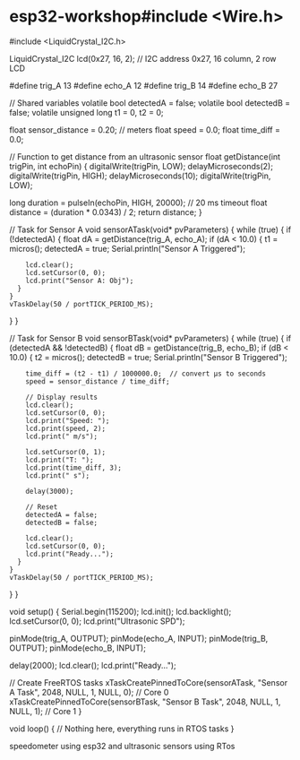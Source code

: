 # esp32-workshop#include <Wire.h>
#include <LiquidCrystal_I2C.h>

LiquidCrystal_I2C lcd(0x27, 16, 2);  // I2C address 0x27, 16 column, 2 row LCD

#define trig_A 13
#define echo_A 12
#define trig_B 14
#define echo_B 27

// Shared variables
volatile bool detectedA = false;
volatile bool detectedB = false;
volatile unsigned long t1 = 0, t2 = 0;

float sensor_distance = 0.20; // meters
float speed = 0.0;
float time_diff = 0.0;

// Function to get distance from an ultrasonic sensor
float getDistance(int trigPin, int echoPin) {
  digitalWrite(trigPin, LOW);
  delayMicroseconds(2);
  digitalWrite(trigPin, HIGH);
  delayMicroseconds(10);
  digitalWrite(trigPin, LOW);

  long duration = pulseIn(echoPin, HIGH, 20000); // 20 ms timeout
  float distance = (duration * 0.0343) / 2;
  return distance;
}

// Task for Sensor A
void sensorATask(void* pvParameters) {
  while (true) {
    if (!detectedA) {
      float dA = getDistance(trig_A, echo_A);
      if (dA < 10.0) {
        t1 = micros();
        detectedA = true;
        Serial.println("Sensor A Triggered");

        lcd.clear();
        lcd.setCursor(0, 0);
        lcd.print("Sensor A: Obj");
      }
    }
    vTaskDelay(50 / portTICK_PERIOD_MS);
  }
}

// Task for Sensor B
void sensorBTask(void* pvParameters) {
  while (true) {
    if (detectedA && !detectedB) {
      float dB = getDistance(trig_B, echo_B);
      if (dB < 10.0) {
        t2 = micros();
        detectedB = true;
        Serial.println("Sensor B Triggered");

        time_diff = (t2 - t1) / 1000000.0;  // convert µs to seconds
        speed = sensor_distance / time_diff;

        // Display results
        lcd.clear();
        lcd.setCursor(0, 0);
        lcd.print("Speed: ");
        lcd.print(speed, 2);
        lcd.print(" m/s");

        lcd.setCursor(0, 1);
        lcd.print("T: ");
        lcd.print(time_diff, 3);
        lcd.print(" s");

        delay(3000);

        // Reset
        detectedA = false;
        detectedB = false;

        lcd.clear();
        lcd.setCursor(0, 0);
        lcd.print("Ready...");
      }
    }
    vTaskDelay(50 / portTICK_PERIOD_MS);
  }
}

void setup() {
  Serial.begin(115200);
  lcd.init();
  lcd.backlight();
  lcd.setCursor(0, 0);
  lcd.print("Ultrasonic SPD");

  pinMode(trig_A, OUTPUT);
  pinMode(echo_A, INPUT);
  pinMode(trig_B, OUTPUT);
  pinMode(echo_B, INPUT);

  delay(2000);
  lcd.clear();
  lcd.print("Ready...");

  // Create FreeRTOS tasks
  xTaskCreatePinnedToCore(sensorATask, "Sensor A Task", 2048, NULL, 1, NULL, 0); // Core 0
  xTaskCreatePinnedToCore(sensorBTask, "Sensor B Task", 2048, NULL, 1, NULL, 1); // Core 1
}

void loop() {
  // Nothing here, everything runs in RTOS tasks
}

speedometer using esp32 and ultrasonic sensors using RTos
